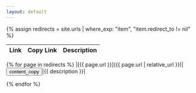 ```yaml
---
layout: default
---
```


{% assign redirects = site.urls | where_exp: "item", "item.redirect_to != nil" %}

| Link        | Copy Link   | Description   |
| :---        |    :----:   |          ---: |
{% for page in redirects %}
  |[{{ page.url }}]({{ page.url | relative_url }})|<button class="mui-btn mui-btn--primary mui-btn--flat mui-col-md-1" onclick="CopyToClipboard('https://helpmencri.org/MDSA');"><span class="material-symbols-sharp">content_copy</span></button>|{{ description }}|

{% endfor %}

<script>function CopyToClipboard(parameter) {navigator.clipboard.writeText(parameter);}</script>
